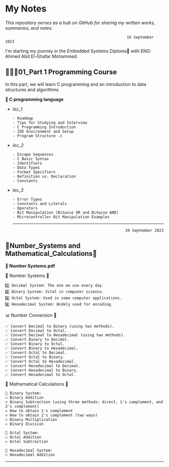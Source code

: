# My Notes


*This repository serves as a hub on GitHub for sharing my written works, summaries, and notes.*

                                                          16 September 2023 
                                                          
I'm starting my journey in the Embedded Systems Diploma🌟 with ENG: Ahmed Abd El-Ghafar Mohammed. 

 ## 👨🏽‍💻01_Part 1 Programming Course

 In this part, we will learn C programming and  an introduction to data structures and algorithms.

 **📁 C programming language**
 
 - *lec_1*
   
       - Roadmap
       - Tips for Studying and Interview
       - C Programming Introduction
       - IDE Environment and Setup
       - Program Structure .c

  - *lec_2*

        - Escape Sequences
        - C Basic Syntax
        - Identifiers
        - Data Types
        - Format Specifiers
        - Definition vs. Declaration
        - Constants

  - *lec_3* 

        - Error Types
        - Constants and Literals
        - Operators
        - Bit Manipulation (Bitwise OR and Bitwise AND)
        - Microcontroller Bit Manipulation Examples

    ********************************************************************************************************************************************************************************************************
 
                                                          20 September 2023 
 ## 🔢Number_Systems and Mathematical_Calculations🔢
   **📕 Number Systems.pdf**

  🔹 Number Systems 🔹

    1️⃣ Decimal System: The one we use every day. 
    2️⃣ Binary System: Vital in computer science.
    3️⃣ Octal System: Used in some computer applications.
    4️⃣ Hexadecimal System: Widely used for encoding.

📊 Number Conversion 🔄

    ✅ Convert Decimal to Binary (using two methods).
    ✅ Convert Decimal to Octal.
    ✅ Convert Decimal to Hexadecimal (using two methods).
    ✅ Convert Binary to Decimal.
    ✅ Convert Binary to Octal.
    ✅ Convert Binary to Hexadecimal.
    ✅ Convert Octal to Decimal.
    ✅ Convert Octal to Binary.
    ✅ Convert Octal to Hexadecimal.
    ✅ Convert Hexadecimal to Decimal.
    ✅ Convert Hexadecimal to Binary.
    ✅ Convert Hexadecimal to Octal.

🧮 Mathematical Calculations 📐

    🔹 Binary System:
    ▫ Binary Addition
    ▫ Binary Subtraction (using three methods: direct, 1's complement, and 2's complement)
    ▫ How to obtain 1's complement
    ▫ How to obtain 2's complement (two ways)
    ▫ Binary Multiplication
    ▫ Binary Division

    🔸 Octal System:
    ▫ Octal Addition
    ▫ Octal Subtraction

    🔹 Hexadecimal System:
    ▫ Hexadecimal Addition

********************************************************************************************************************************************************************************************************


